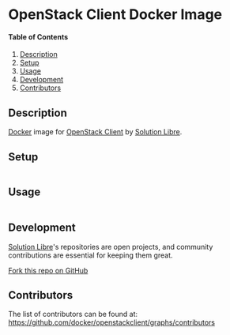 # OpenStack Client Docker Image

<!-- markdownlint-disable-next-line MD001 -->
#### Table of Contents

1. [Description](#description)
2. [Setup](#setup)
3. [Usage](#usage)
4. [Development](#development)
5. [Contributors](#contributors)

## Description

[Docker](https://www.docker.com/) image for
[OpenStack Client](https://docs.openstack.org/newton/user-guide/common/cli-overview.html) by [Solution Libre].

## Setup

```sh

```

## Usage

```sh

```

## Development

[Solution Libre]'s repositories are open projects,
and community contributions are essential for keeping them great.

[Fork this repo on GitHub](https://github.com/docker/openstackclient/fork)

## Contributors

The list of contributors can be found at: <https://github.com/docker/openstackclient/graphs/contributors>

[Solution Libre]: https://www.solution-libre.fr
